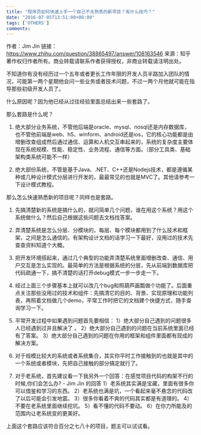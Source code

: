 ```yaml
---
title: "程序员如何快速上手一个自己不太熟悉的新项目？有什么技巧？"
date: "2016-07-05T13:51:00+08:00"
tags: ['OTHERS']
comments: 
---
```



作者：Jim Jin
链接：https://www.zhihu.com/question/38865497/answer/108163546
来源：知乎
著作权归作者所有。商业转载请联系作者获得授权，非商业转载请注明出处。

不知道你有没有经历过一个五年或者更长工作年限的开发人员半路加入团队的情况，可能第一两个星期他会问一些业务或者技术问题，不过一两个月他就可能在指导那些初级开发人员了。

什么原因呢？因为他已经从过往经验里面总结出来一些套路了。

那么套路是什么呢？

1. 绝大部分业务系统，不管他后端是oracle、mysql、nosql还是内存数据库，也不管他前端是web、h5、winform、android还是ios，它的核心功能都是由增删改查组成然后通过通信、运算和人机交互串起来的，系统的复杂度主要体现在系统规模、性能、稳定性、业务流程、通信等方面。（部分工具类、基础架构类系统可能不一样）

2. 绝大部份系统，不管是基于Java、.NET、C++还是Nodejs技术，都是遵循某种或几种设计模式分层进行开发的，最最常见的也就是MVC了。其他请参考一下设计模式教程。


那么怎么快速熟悉新的项目呢？同样也是套路。

1. 先搞清楚新的系统是搞什么的，就问简单几个问题，谁在用这个系统？用这个系统做什么？然后自己根据这些问题去文档找答案。

2. 弄清楚系统是怎么分层、分模块的，每层、每个模块都用到了什么技术和框架，之间是怎么通信的。有架构设计文档的话学习一下最好，没用过的技术先查查资料知道个大概。

3. 把开发环境搭起来，通过几个典型的功能弄清楚系统里面增删改查、通信、用户交互是怎么实现的。最简单的方法是根据系统的分层，先从前端到数据库把代码疏通一下，搞不清楚的话打开debug模式一步一步走一下。

4. 经过上面三个步骤基本上就可以改几个bug和照葫芦画瓢做个功能了。后面重点关注那些没用过的技术和组件：先搞清它的目的、背景、实现原理和功能列表，再照着文档做几个demo，平常工作时把它的文档建个快捷方式，随手查询学习一下。

5. 平常开发过程中如果遇到问题首先要相信： 
1）绝大部分自己遇到的问题很多人已经遇到过并且解决了 。 
2）绝大部分自己遇到的问题在当前系统里面已经有了答案。 
3）绝大部分自己遇到的问题在你用的框架和组件里面都有现成的解决方案。

6. 对于规模比较大的系统或者系统集合，其实你平时工作接触到的也就是其中的一个系统或者模块，先把自己接触的部分搞定就行了。

7. 对于老系统，首先建议看一下我另外一个回答：在感觉项目代码的构架不行的时候,你们会怎么办? - Jim Jin 的回答
1）老系统其实满是宝藏，里面有很多你可以借鉴和学习的东西。
2）老系统也满是坑，一个看起来毫不悬念的代码改了以后可能会引发地震。
3）很多你看着不爽的代码其实都是有道理的。
4） 不要在老系统里面继续挖坑。
5）看不懂的代码不要动。
6）在你力所能及的范围内让老系统变的更美好。

上面这个套路应该符合百分之七八十的项目，题主可以试试看。